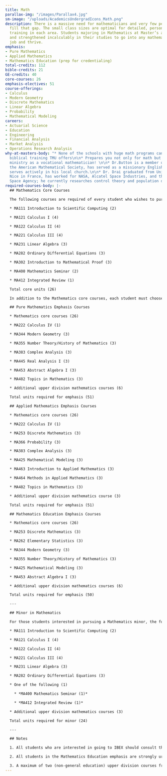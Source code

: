 ```yaml
---
title: Math
parallax-img: "/images/Parallax4.jpg"
sm-image: "/uploads/AcademicsUndergradIcons_Math.png"
description: There is a massive need for mathematicians and very few people to help
  fill that gap. The small class sizes are optimal for detailed, personal, and focused
  training in each area. Students majoring in Mathematics at Master’s are challenged
  and strengthened incalculably in their studies to go into any mathematically based
  job and thrive.
emphasis:
- Pure Mathematics
- Applied Mathematics
- Mathematics Education (prep for credentialing)
total-credits: 112
bible-credits: 21
GE-credits: 40
core-courses: 26
emphasis-electives: 51
course-offerings:
- Calculus
- Modern Geometry
- Discrete Mathematics
- Linear Algebra
- Probability
- Mathematical Modeling
careers:
- Actuarial Science
- Education
- Engineering
- Financial Analysis
- Market Analysis
- Operations Research Analysis
why-at-masters-body: "* None of the schools with huge math programs can offer the
  biblical training TMU offers\n\n* Prepares you not only for math but for everyday
  ministry as a vocational mathematician! \n\n* Dr.Button is a member of America and
  the American Mathematical Society, has served as a missionary Englishteacher, and
  serves actively in his local church.\n\n* Dr. Drai graduated from University of
  Nice in France, has worked for NASA, Alcatel Space Industries, and the European
  Space Agency; he currently researches control theory and population dynamics.\n"
required-courses-body: |-
  ## Mathematics Core Courses

  The following courses are required of every student who wishes to pursue a degree in Mathematics from The Master’s University:

  * MA111 Introduction to Scientific Computing (2)

  * MA121 Calculus I (4)

  * MA122 Calculus II (4)

  * MA221 Calculus III (4)

  * MA231 Linear Algebra (3)

  * MA282 Ordinary Differential Equations (3)

  * MA302 Introduction to Mathematical Proof (3)

  * MA400 Mathematics Seminar (2)

  * MA412 Integrated Review (1)

  Total core units (26)

  In addition to the Mathematics core courses, each student must choose an emphasis that they would like to pursue: Pure Mathematics, Applied Mathematics, or Mathematics Education. The requirements for each of these emphases are as follows:

  ## Pure Mathematics Emphasis Courses

  * Mathematics core courses (26)

  * MA222 Calculus IV (1)

  * MA344 Modern Geometry (3)

  * MA355 Number Theory/History of Mathematics (3)

  * MA383 Complex Analysis (3)

  * MA445 Real Analysis I (3)

  * MA453 Abstract Algebra I (3)

  * MA482 Topics in Mathematics (3)

  * Additional upper division mathematics courses (6)

  Total units required for emphasis (51)

  ## Applied Mathematics Emphasis Courses

  * Mathematics core courses (26)

  * MA222 Calculus IV (1)

  * MA253 Discrete Mathematics (3)

  * MA366 Probability (3)

  * MA383 Complex Analysis (3)

  * MA425 Mathematical Modeling (3)

  * MA463 Introduction to Applied Mathematics (3)

  * MA464 Methods in Applied Mathematics (3)

  * MA482 Topics in Mathematics (3)

  * Additional upper division mathematics course (3)

  Total units required for emphasis (51)

  ## Mathematics Education Emphasis Courses

  * Mathematics core courses (26)

  * MA253 Discrete Mathematics (3)

  * MA262 Elementary Statistics (3)

  * MA344 Modern Geometry (3)

  * MA355 Number Theory/History of Mathematics (3)

  * MA425 Mathematical Modeling (3)

  * MA453 Abstract Algebra I (3)

  * Additional upper division mathematics courses (6)

  Total units required for emphasis (50)

  ---

  ## Minor in Mathematics

  For those students interested in pursuing a Mathematics minor, the following courses are required:

  * MA111 Introduction to Scientific Computing (2)

  * MA121 Calculus I (4)

  * MA122 Calculus II (4)

  * MA221 Calculus III (4)

  * MA231 Linear Algebra (3)

  * MA282 Ordinary Differential Equations (3)

  * One of the following (1)

    * *MA400 Mathematics Seminar (1)*

    * *MA412 Integrated Review (1)*

  * Additional upper division mathematics courses (3)

  Total units required for minor (24)

  ---

  ## Notes

  1. All students who are interested in going to IBEX should consult their adviser as early as possible.

  2. All students in the Mathematics Education emphasis are strongly urged to take ED400 and ED410 during their last two years, in addition to the courses required for the bachelor’s degree as a preparation for the Teaching Credential Program. Contact the Department of Liberal Studies & Education for more information.

  3. A maximum of two (non-general education) upper division courses from another department may be used to satisfy the “additional upper division mathematics courses” requirement, subject to the prior approval of the student’s adviser.
---
```


